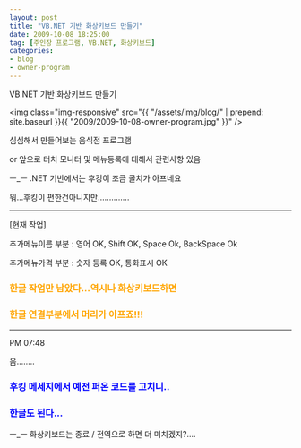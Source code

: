 ```yaml
---
layout: post
title: "VB.NET 기반 화상키보드 만들기"
date: 2009-10-08 18:25:00
tag: [주인장 프로그램, VB.NET, 화상키보드]
categories:
- blog
- owner-program
---
```


VB.NET 기반 화상키보드 만들기

<!--more-->

<img class="img-responsive" src="{{ "/assets/img/blog/" | prepend: site.baseurl }}{{ "2009/2009-10-08-owner-program.jpg" }}" />

심심해서 만들어보는 음식점 프로그램

 or 앞으로 터치 모니터 및 메뉴등록에 대해서 관련사항 있음


ㅡ_ㅡ .NET 기반에서는 후킹이 조금 골치가 아프네요

뭐...후킹이 편한건아니지만..............

* * *

[현재 작업]

추가메뉴이름 부분 : 영어 OK, Shift OK, Space Ok, BackSpace Ok

추가메뉴가격 부분 : 숫자 등록 OK, 통화표시 OK


### <font color="orange">한글 작업만 남았다...역시나 화상키보드하면</font>

### <font color="orange">한글 연결부분에서 머리가 아프죠!!!</font>


* * *

PM 07:48

음........

### <font color="blue">후킹 메세지에서 예전 퍼온 코드를 고치니..</font>

### <font color="blue">한글도 된다...</font>


ㅡ_ㅡ 화상키보드는 종료 / 전역으로 하면 더 미치겠지?....
